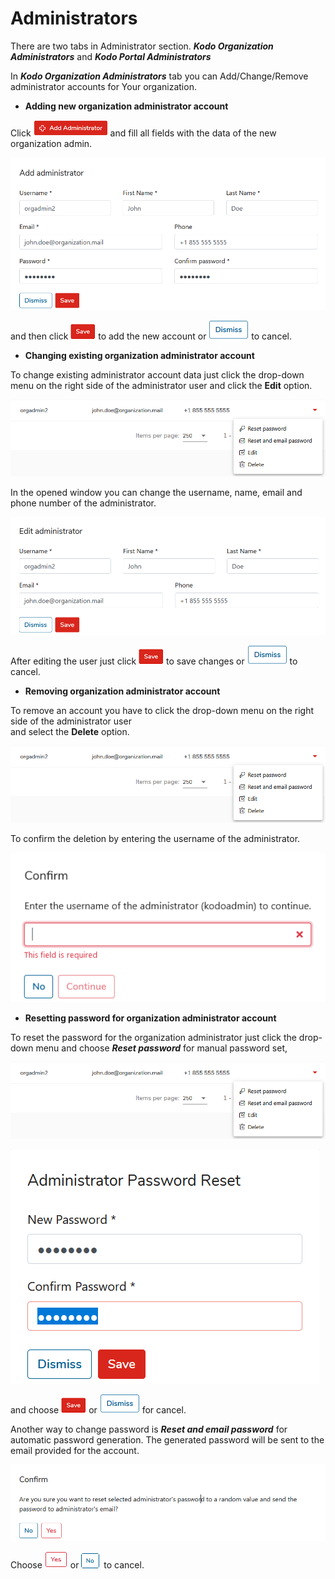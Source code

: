 # Administrators

There are two tabs in Administrator section. _**Kodo Organization Administrators**_ and _**Kodo Portal Administrators**_

In _**Kodo Organization Administrators**_ tab you can Add/Change/Remove administrator accounts for Your organization.

* **Adding new organization administrator account**

Click ![](../../.gitbook/assets/addadministratorsmall.png) and fill all fields with the data of the new organization admin.

![](../../.gitbook/assets/addadminwindow.png)

and then click ![](../../.gitbook/assets/savebuttonsmall.png) to add the new account or ![](../../.gitbook/assets/dismissbuttonsmall.png) to cancel.

* **Changing existing organization administrator account**

To change existing administrator account data just click the drop-down menu on the right side of the administrator user and click the **Edit** option.

![](../../.gitbook/assets/editadmin%20%281%29.png)

In the opened window you can change the username, name, email and phone number of the administrator.

![](../../.gitbook/assets/editadminwindow.png)

After editing the user just click ![](../../.gitbook/assets/savebuttonsmall.png) to save changes or ![](../../.gitbook/assets/dismissbuttonsmall.png) to cancel.

* **Removing organization administrator account**

To remove an account you have to click the drop-down menu on the right side of the administrator user   
and select the **Delete** option.

![](../../.gitbook/assets/editadmin%20%281%29.png)

To confirm the deletion by entering the username of the administrator.

![](../../.gitbook/assets/image%20%282%29.png)

* **Resetting password for organization administrator account**

To reset the password for the organization administrator just click the drop-down menu and choose _**Reset password**_ for manual password set,

![](../../.gitbook/assets/editadmin%20%281%29.png)

![](../../.gitbook/assets/resetpass1.png)

and choose ![](../../.gitbook/assets/savebuttonsmall.png) or ![](../../.gitbook/assets/dismissbuttonsmall.png) for cancel.

Another way to change password is _**Reset and email password**_ for automatic password generation. The generated password will be sent to the email provided for the account.

![](../../.gitbook/assets/changepass2.png)

Choose ![](../../.gitbook/assets/yesbuttonsmall.png) or ![](../../.gitbook/assets/nosmall%20%281%29.PNG) to cancel.

